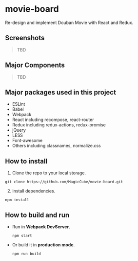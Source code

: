 # movie-board
Re-design and implement Douban Movie with React and Redux.

## Screenshots
> TBD

## Major Components
> TBD

## Major packages used in this project
* ESLint
* Babel
* Webpack
* React including recompose, react-router
* Redux including redux-actions, redux-promise
* jQuery
* LESS
* Font-awesome
* Others including classnames, normalize.css

## How to install
1. Clone the repo to your local storage.
  ``` shell
  git clone https://github.com/MagicCube/movie-board.git
  ```
2. Install dependencies.
  ``` shell
  npm install
  ```

## How to build and run
* Run in **Webpack DevServer**.
  ``` shell
  npm start
  ```
* Or build it in **production mode**.
  ``` shell
  npm run build
  ```
